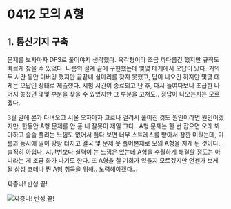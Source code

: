 # 0412 모의 A형

## 1. 통신기지 구축

문제를 보자마자 DFS로 풀어야지 생각했다. 육각형이라 조금 까다롭긴 했지만 규칙도 빠르게 찾을 수 있었다. 나름의 설계 끝에 구현했는데 몇몇 테케에서 오답이 났다. 거의 두 시간 동안 디버깅 했지만 끝끝내 실마리를 찾지 못했고, 답이 나오긴 하지만 몇몇 테케는 오답인 상태로 제출했다. 시험 시간이 종료되고 난 후, 다시 들여다보니 조급한 나머지 놓쳤던 몇몇 부분을 찾을 수 있었지만 그 부분을 고쳐도.. 정답이 나오는지는 모르겠다. 

3월 말에 본가 다녀오고 서울 오자마자 코로나 걸려서 풀어진 것도 원인이라면 원인이겠지만, 한동안 A형 문제를 안 푼 내 잘못이 제일 크다.. A형 문제는 한 번 잡으면 오래 봐야하고 술술 풀리는 느낌도 없어서 풀다 보면 너무 스트레스를 받아서 잠깐 미뤘는데, 미룸과 동시에 일이 팡팡 터지고 결국 몇 문제 못 풀어본채로 모의 A형을 치게 된 것이다.. 솔직히 아쉽다. 지난번보다 실력이 는 느낌은 있는데 A형을 수월하게 해결할 정도는 아니라는 게 조금 화가 나기도 한다. 또 A형을 칠 기회가 있을지 모르겠지만 언젠가 보게 될 삼성 코테나 찐 A형 취득을 위해.. 노력해야겠다...

짜증나! 반성 끝!

![짜증나! 반성 끝!](1%E1%84%87%E1%85%A5%E1%86%AB.assets/29896f60e1d5f2ab5823718f21766087.jpg)